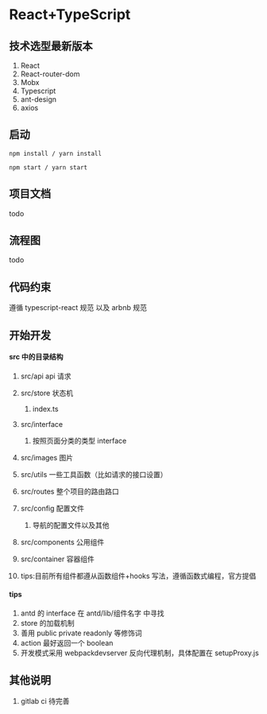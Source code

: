 # React+TypeScript

## 技术选型最新版本

1. React
2. React-router-dom
3. Mobx
4. Typescript
5. ant-design
6. axios

## 启动

```shell
npm install / yarn install
```

```shell
npm start / yarn start
```

## 项目文档

todo

## 流程图

todo

## 代码约束

遵循 typescript-react 规范 以及 arbnb 规范

## 开始开发

#### src 中的目录结构

1. src/api api 请求
2. src/store 状态机
   1. index.ts
3. src/interface
   1. 按照页面分类的类型 interface
4. src/images 图片
5. src/utils 一些工具函数（比如请求的接口设置）
6. src/routes 整个项目的路由路口

7. src/config 配置文件
   1. 导航的配置文件以及其他
8. src/components 公用组件
9. src/container 容器组件
10. tips:目前所有组件都遵从函数组件+hooks 写法，遵循函数式编程，官方提倡

#### tips

1. antd 的 interface 在 antd/lib/组件名字 中寻找
2. store 的加载机制
3. 善用 public private readonly 等修饰词
4. action 最好返回一个 boolean
5. 开发模式采用 webpackdevserver 反向代理机制，具体配置在 setupProxy.js

## 其他说明

1. gitlab ci 待完善
